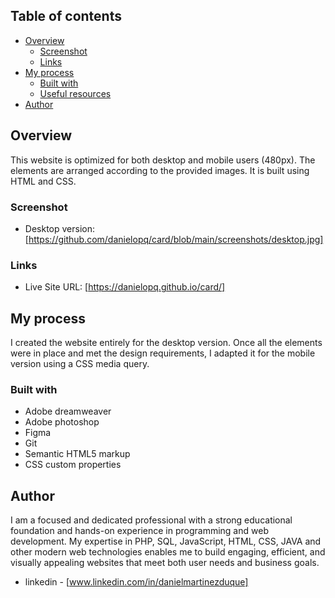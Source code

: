 

## Table of contents

- [Overview](#overview)
  - [Screenshot](#screenshot)
  - [Links](#links)
- [My process](#my-process)
  - [Built with](#built-with)
  - [Useful resources](#useful-resources)
- [Author](#author)


## Overview

This website is optimized for both desktop and mobile users (480px). The elements are arranged according to the provided images. It is built using HTML and CSS.

### Screenshot

- Desktop version: [https://github.com/danielopq/card/blob/main/screenshots/desktop.jpg]

### Links

- Live Site URL: [https://danielopq.github.io/card/]

## My process

I created the website entirely for the desktop version. Once all the elements were in place and met the design requirements, I adapted it for the mobile version using a CSS media query.

### Built with

- Adobe dreamweaver
- Adobe photoshop
- Figma
- Git
- Semantic HTML5 markup
- CSS custom properties

## Author

I am a focused and dedicated professional with a strong educational foundation and hands-on experience in programming and web development. My expertise in PHP, SQL, JavaScript, HTML, CSS, JAVA and other modern web technologies enables me to build engaging, efficient, and visually appealing websites that meet both user needs and business goals.

- linkedin - [www.linkedin.com/in/danielmartinezduque]

